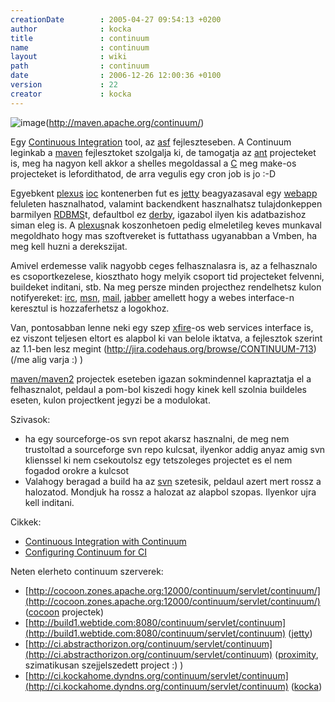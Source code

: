 ```yaml
---
creationDate        : 2005-04-27 09:54:13 +0200 
author              : kocka 
title               : continuum 
name                : continuum 
layout              : wiki 
path                : continuum 
date                : 2006-12-26 12:00:36 +0100 
version             : 22 
creator             : kocka 
---
```

![image](http://maven.apache.org/continuum/images/continuum_logo_75.gif)(http://maven.apache.org/continuum/)

Egy [Continuous Integration](Continuous%20Integration.html) tool, az [asf](ASF.html) fejleszteseben. A Continuum leginkab a [maven](maven.html) fejlesztoket szolgalja ki, de tamogatja az [ant](ant.html) projecteket is, meg ha nagyon kell akkor a shelles megoldassal a [C](C.html) meg make-os projecteket is lefordithatod, de arra vegulis egy cron job is jo :-D

Egyebkent [plexus](plexus.html) [ioc](ioc.html) kontenerben fut es [jetty](jetty.html) beagyazasaval egy [webapp](webapp.html) feluleten hasznalhatod, valamint backendkent hasznalhatsz tulajdonkeppen barmilyen [RDBMS](RDBMS.html)t, defaultbol ez [derby](Derby.html), igazabol ilyen kis adatbazishoz siman eleg is. A [plexus](plexus.html)nak koszonhetoen pedig  elmeletileg keves munkaval megoldhato hogy mas szoftvereket is futtathass ugyanabban a Vmben, ha meg kell huzni a derekszijat.

Amivel erdemesse valik nagyobb ceges felhasznalasra is, az a felhasznalo es csoportkezelese, kioszthato hogy melyik csoport tid projecteket felvenni, buildeket inditani, stb. Na meg persze minden projecthez rendelhetsz kulon notifyereket: [irc](irc.html), [msn](Missing.html), [mail](mail.html), [jabber](jabber.html) amellett hogy a webes interface-n keresztul is hozzaferhetsz a logokhoz.

Van, pontosabban lenne neki egy szep [xfire](xfire.html)-os web services interface is, ez viszont teljesen eltort es alapbol ki van belole iktatva, a fejlesztok szerint az 1.1-ben lesz megint (http://jira.codehaus.org/browse/CONTINUUM-713) (/me alig varja :) )

[maven/maven2](maven/maven2.html) projectek eseteben igazan sokmindennel kapraztatja el a felhasznalot, peldaul a pom-bol kiszedi hogy kinek kell szolnia buildeles eseten, kulon projectkent jegyzi be a modulokat.

Szivasok:

*   ha egy sourceforge-os svn repot akarsz hasznalni, de meg nem trustoltad a sourceforge svn repo kulcsat, ilyenkor addig anyaz amig svn klienssel ki nem csekoutolsz egy tetszoleges projectet es el nem fogadod orokre a kulcsot
*   Valahogy beragad a build ha az [svn](svn.html) szetesik, peldaul azert mert rossz a halozatod. Mondjuk ha rossz a halozat az alapbol szopas. Ilyenkor ujra kell inditani.

Cikkek:

*   [Continuous Integration with Continuum](http://today.java.net/pub/a/today/2006/05/30/continuous-integration-with-continuum.html)
*   [Configuring Continuum for CI](http://www.testearly.com/2006/08/05/configuring-continuum-for-ci/)

Neten elerheto continuum szerverek:

*   [http://cocoon.zones.apache.org:12000/continuum/servlet/continuum/](http://cocoon.zones.apache.org:12000/continuum/servlet/continuum/) ([cocoon](cocoon.html) projectek)
*   [http://build1.webtide.com:8080/continuum/servlet/continuum](http://build1.webtide.com:8080/continuum/servlet/continuum) ([jetty](jetty.html))
*   [http://ci.abstracthorizon.org/continuum/servlet/continuum](http://ci.abstracthorizon.org/continuum/servlet/continuum) ([proximity](proximity.html), szimatikusan szejjelszedett project :) )
*   [http://ci.kockahome.dyndns.org/continuum/servlet/continuum](http://ci.kockahome.dyndns.org/continuum/servlet/continuum) ([kocka](kocka.html))


